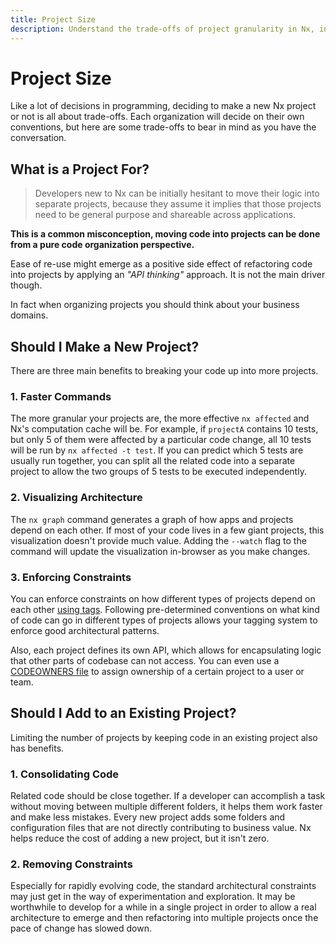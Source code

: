 ```yaml
---
title: Project Size
description: Understand the trade-offs of project granularity in Nx, including benefits like faster commands, clearer boundaries, and improved developer experience.
---
```


# Project Size

Like a lot of decisions in programming, deciding to make a new Nx project or not is all about trade-offs. Each organization will decide on their own conventions, but here are some trade-offs to bear in mind as you have the conversation.

## What is a Project For?

> Developers new to Nx can be initially hesitant to move their logic into separate projects, because they assume it implies that those projects need to be general purpose and shareable across applications.

**This is a common misconception, moving code into projects can be done from a pure code organization perspective.**

Ease of re-use might emerge as a positive side effect of refactoring code into projects by applying an _"API thinking"_ approach. It is not the main driver though.

In fact when organizing projects you should think about your business domains.

## Should I Make a New Project?

There are three main benefits to breaking your code up into more projects.

### 1. Faster Commands

The more granular your projects are, the more effective `nx affected` and Nx's computation cache will be. For example, if `projectA` contains 10 tests, but only 5 of them were affected by a particular code change, all 10 tests will be run by `nx affected -t test`. If you can predict which 5 tests are usually run together, you can split all the related code into a separate project to allow the two groups of 5 tests to be executed independently.

### 2. Visualizing Architecture

The `nx graph` command generates a graph of how apps and projects depend on each other. If most of your code lives in a few giant projects, this visualization doesn't provide much value. Adding the `--watch` flag to the command will update the visualization in-browser as you make changes.

### 3. Enforcing Constraints

You can enforce constraints on how different types of projects depend on each other [using tags](/features/enforce-module-boundaries). Following pre-determined conventions on what kind of code can go in different types of projects allows your tagging system to enforce good architectural patterns.

Also, each project defines its own API, which allows for encapsulating logic that other parts of codebase can not access. You can even use a [CODEOWNERS file](https://help.github.com/en/github/creating-cloning-and-archiving-repositories/about-code-owners) to assign ownership of a certain project to a user or team.

## Should I Add to an Existing Project?

Limiting the number of projects by keeping code in an existing project also has benefits.

### 1. Consolidating Code

Related code should be close together. If a developer can accomplish a task without moving between multiple different folders, it helps them work faster and make less mistakes. Every new project adds some folders and configuration files that are not directly contributing to business value. Nx helps reduce the cost of adding a new project, but it isn't zero.

### 2. Removing Constraints

Especially for rapidly evolving code, the standard architectural constraints may just get in the way of experimentation and exploration. It may be worthwhile to develop for a while in a single project in order to allow a real architecture to emerge and then refactoring into multiple projects once the pace of change has slowed down.
